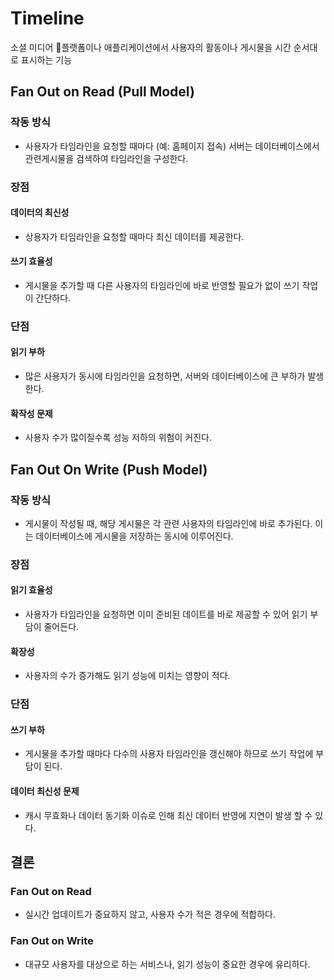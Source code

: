 # Timeline

소셜 미디어 플랫폼이나 애플리케이션에서 사용자의 활동이나 게시물을 시간 순서대로 표시하는 기능

## Fan Out on Read (Pull Model)

### 작동 방식

* 사용자가 타임라인을 요청할 때마다 (예: 홈페이지 접속) 서버는 데이터베이스에서 관련게시물을 검색하여 타임라인을 구성한다.

### 장점

#### 데이터의 최신성

* 상용자가 타임라인을 요청할 때마다 최신 데이터를 제공한다.

#### 쓰기 효율성

* 게시물을 추가할 때 다른 사용자의 타임라인에 바로 반영할 필요가 없이 쓰기 작업이 간단하다.

### 단점

#### 읽기 부하

* 많은 사용자가 동시에 타임라인을 요청하면, 서버와 데이터베이스에 큰 부하가 발생한다.

#### 확작성 문제

* 사용자 수가 많이질수록 성능 저하의 위험이 커진다.

## Fan Out On Write (Push Model)

### 작동 방식

* 게시물이 작성될 때, 해당 게시물은 각 관련 사용자의 타임라인에 바로 추가된다. 이는 데이터베이스에 게시물을 저장하는 동시에 이루어진다.

### 장점

#### 읽기 효율성

* 사용자가 타임라인을 요청하면 이미 준비된 데이트를 바로 제공할 수 있어 읽기 부담이 줄어든다.

#### 확장성

* 사용자의 수가 증가해도 읽기 성능에 미치는 영향이 적다.

### 단점

#### 쓰기 부하

* 게시물을 추가할 때마다 다수의 사용자 타임라인을 갱신해야 하므로 쓰기 작업에 부담이 된다.

#### 데이터 최신성 문제

* 캐시 무효화나 데이터 동기화 이슈로 인해 최신 데이터 반영에 지연이 발생 할 수 있다.

## 결론

### Fan Out on Read

* 실시간 업데이트가 중요하지 않고, 사용자 수가 적은 경우에 적합하다.

### Fan Out on Write

* 대규모 사용자를 대상으로 하는 서비스나, 읽기 성능이 중요한 경우에 유리하다.

